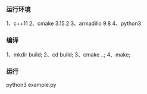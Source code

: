 ### 运行环境
1、c++11 
2、cmake 3.15.2 
3、armadillo 9.8 
4、python3 

### 编译
1、mkdir build; 
2、cd build; 
3、cmake ..; 
4、make; 

### 运行
python3 example.py 
